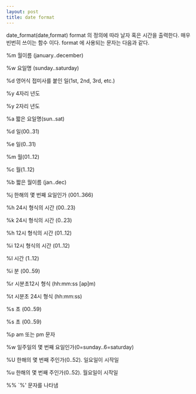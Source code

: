 ```yaml
---
layout: post
title: date format
---
```



date_format(date,format)
format 의 정의에 따라 날자 혹은 시간을 출력한다. 매우 빈번히 쓰이는 함수 이다.
format 에 사용되는 문자는 다음과 같다.
 
%m
월이름 (january..december)


%w
요일명 (sunday..saturday)


%d
영어식 접미사를 붙인 일(1st, 2nd, 3rd, etc.)


%y
4자리 년도


%y
2자리 년도


%a
짧은 요일명(sun..sat)


%d
일(00..31)


%e
일(0..31)


%m
월(01..12)


%c
월(1..12)


%b
짧은 월이름 (jan..dec)


%j
한해의 몇 번째 요일인가 (001..366)


%h
24시 형식의 시간 (00..23)


%k
24시 형식의 시간 (0..23)


%h
12시 형식의 시간 (01..12)


%i
12시 형식의 시간 (01..12)


%l
시간 (1..12)


%i
분 (00..59)


%r
시분초12시 형식 (hh:mm:ss [ap]m)


%t
시분초 24시 형식 (hh:mm:ss)


%s
초 (00..59)


%s
초 (00..59)


%p
am 또는 pm 문자


%w
일주일의 몇 번째 요일인가(0=sunday..6=saturday)


%U
한해의 몇 번째 주인가(0..52). 일요일이 시작일


%u
한해의 몇 번째 주인가(0..52). 월요일이 시작일


%%
`%' 문자를 나타냄
